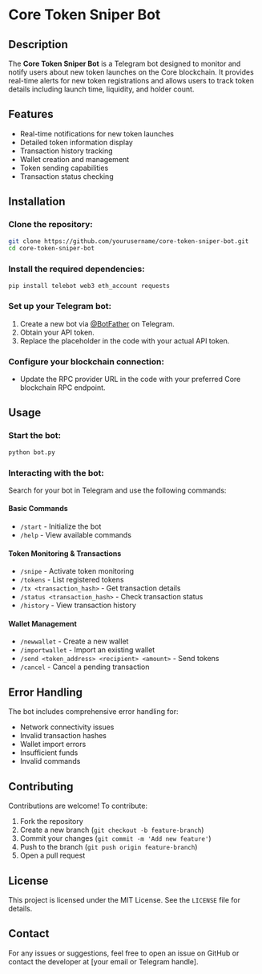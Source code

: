 # Core Token Sniper Bot

## Description
The **Core Token Sniper Bot** is a Telegram bot designed to monitor and notify users about new token launches on the Core blockchain. It provides real-time alerts for new token registrations and allows users to track token details including launch time, liquidity, and holder count.

## Features
- Real-time notifications for new token launches
- Detailed token information display
- Transaction history tracking
- Wallet creation and management
- Token sending capabilities
- Transaction status checking

## Installation

### Clone the repository:
```bash
git clone https://github.com/yourusername/core-token-sniper-bot.git
cd core-token-sniper-bot
```

### Install the required dependencies:
```bash
pip install telebot web3 eth_account requests
```

### Set up your Telegram bot:
1. Create a new bot via [@BotFather](https://t.me/BotFather) on Telegram.
2. Obtain your API token.
3. Replace the placeholder in the code with your actual API token.

### Configure your blockchain connection:
- Update the RPC provider URL in the code with your preferred Core blockchain RPC endpoint.

## Usage

### Start the bot:
```bash
python bot.py
```

### Interacting with the bot:
Search for your bot in Telegram and use the following commands:

#### Basic Commands
- `/start` - Initialize the bot
- `/help` - View available commands

#### Token Monitoring & Transactions
- `/snipe` - Activate token monitoring
- `/tokens` - List registered tokens
- `/tx <transaction_hash>` - Get transaction details
- `/status <transaction_hash>` - Check transaction status
- `/history` - View transaction history

#### Wallet Management
- `/newwallet` - Create a new wallet
- `/importwallet` - Import an existing wallet
- `/send <token_address> <recipient> <amount>` - Send tokens
- `/cancel` - Cancel a pending transaction

## Error Handling
The bot includes comprehensive error handling for:
- Network connectivity issues
- Invalid transaction hashes
- Wallet import errors
- Insufficient funds
- Invalid commands

## Contributing
Contributions are welcome! To contribute:
1. Fork the repository
2. Create a new branch (`git checkout -b feature-branch`)
3. Commit your changes (`git commit -m 'Add new feature'`)
4. Push to the branch (`git push origin feature-branch`)
5. Open a pull request

## License
This project is licensed under the MIT License. See the `LICENSE` file for details.

## Contact
For any issues or suggestions, feel free to open an issue on GitHub or contact the developer at [your email or Telegram handle].

